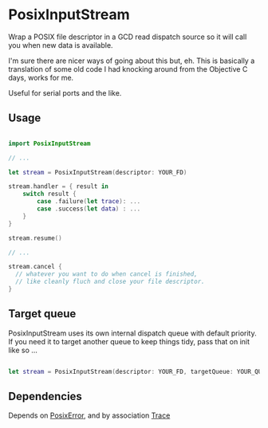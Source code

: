 # PosixInputStream

Wrap a POSIX file descriptor in a GCD read dispatch source so it will call you when new data is available.

I'm sure there are nicer ways of going about this but, eh. 
This is basically a translation of some old code I had knocking around from the Objective C days, works for me.

Useful for serial ports and the like.

## Usage



```swift

import PosixInputStream

// ...

let stream = PosixInputStream(descriptor: YOUR_FD)

stream.handler = { result in 
    switch result {
        case .failure(let trace): ... 
        case .success(let data) : ...
    }
}

stream.resume()

// ...

stream.cancel {
  // whatever you want to do when cancel is finished,
  // like cleanly fluch and close your file descriptor.
}

```

## Target queue

PosixInputStream uses its own internal dispatch queue with default priority.
If you need it to target another queue to keep things tidy, pass that on init like so ...

```swift

let stream = PosixInputStream(descriptor: YOUR_FD, targetQueue: YOUR_QUEUE)

```

## Dependencies

Depends on [PosixError](https://github.com/SteveTrewick/PosixError), and by association [Trace](https://github.com/SteveTrewick/Trace)
